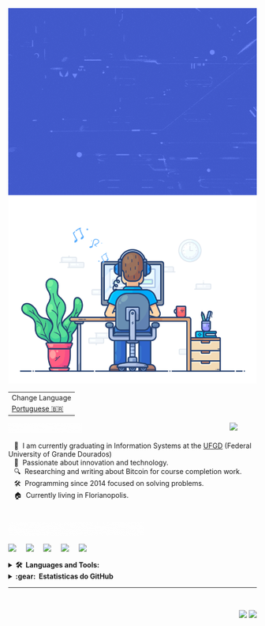 <div align="center">
   <img src="https://github.com/leokazuyukinagatani/leokazuyukinagatani/blob/main/images/hello-coders.gif" href="https://github.com/leokazuyukinagatani" alt="Hello Coders" width="550"/>
   <br> 
   <img src="https://github.com/leokazuyukinagatani/leokazuyukinagatani/blob/main/images/dev-working_rounded.gif" href="https://github.com/leokazuyukinagatani" alt="Coding" width="550"/>
   <br> 
</div>

<table align="right">
   <tr><td>Change Language</td></tr>
   <tr><td><a href="README_pt.md">Portuguese 🇧🇷 </a></td></tr>
</table>

#
<img src="https://media.giphy.com/media/VgCDAzcKvsR6OM0uWg/giphy.gif" width="55" align="right">
<img src="https://github.com/leokazuyukinagatani/leokazuyukinagatani/blob/main/images/about-me.gif" width="150">

&nbsp;&nbsp;&nbsp;🚀 &nbsp;I am currently graduating in Information Systems at the [UFGD](https://portal.ufgd.edu.br/cursos/sistemas_informacao/index) (Federal University of Grande Dourados) \
&nbsp;&nbsp;&nbsp;🌱 &nbsp;Passionate about innovation and technology.\
&nbsp;&nbsp;&nbsp;🔍 &nbsp;Researching and writing about Bitcoin for course completion work.\
&nbsp;&nbsp;&nbsp;🛠 &nbsp;Programming since 2014 focused on solving problems.\
&nbsp;&nbsp;&nbsp;🏠 &nbsp;Currently living in Florianopolis.

#
<img src="https://github.com/leokazuyukinagatani/leokazuyukinagatani/blob/main/images/connect-with-me.gif" width="275">


<p align="left">
    <a href="mailto:leokazuyukinagatani@gmail.com?subject=Olá%20Kazuyuki%20Nagatani"><img src="https://img.shields.io/badge/gmail-%23D14836.svg?&style=for-the-badge&logo=gmail&logoColor=white" /></a>&nbsp;&nbsp;&nbsp;&nbsp;
    <a href="https://www.facebook.com/leokazuyuki.nagatani"><img src="https://img.shields.io/badge/facebook-%233B5998.svg?&style=for-the-badge&logo=facebook&logoColor=white" /></a>&nbsp;&nbsp;&nbsp;&nbsp;
    <a href="https://www.linkedin.com/in/leo-kazuyuki-nagatani-637780165"><img src="https://img.shields.io/badge/linkedin-%230077B5.svg?&style=for-the-badge&logo=linkedin&logoColor=white" /></a>&nbsp;&nbsp;&nbsp;&nbsp;
    <a href="https://www.freecodecamp.org/leokazuyukinagatani"><img src="https://img.shields.io/badge/free%20code%20camp-27273D?style=for-the-badge&logo=freecodecamp&logoColor=white" /></a>&nbsp;&nbsp;&nbsp;&nbsp;
    <a href="https://app.rocketseat.com.br/me/leo-kazuyuki-nagatani-1567323289"><img src="https://img.shields.io/badge/rocketseat-8257e5?style=for-the-badge&logoColor=white" /></a>
</p>

<details>
  <summary><b>🛠️ &nbsp;Languages and Tools: </b></summary>
  <br/>
<p align="left">
  <img src="https://www.vectorlogo.zone/logos/w3_html5/w3_html5-icon.svg" alt="html" height="50"/>
  <img src="https://www.vectorlogo.zone/logos/w3_css/w3_css-icon.svg" alt="css" height="50"/>
  <img src="https://www.vectorlogo.zone/logos/javascript/javascript-icon.svg" alt="javascript" height="50"/>
  <img src="https://www.vectorlogo.zone/logos/mysql/mysql-icon.svg" alt="mysql" height="50"/>
  <img src="https://www.vectorlogo.zone/logos/firebase/firebase-icon.svg" alt="firebase" height="50"/>
  <img src="https://www.vectorlogo.zone/logos/reactjs/reactjs-icon.svg" alt="reactjs" height="50"/>
  <img src="https://www.vectorlogo.zone/logos/getbootstrap/getbootstrap-icon.svg" alt="bootstrap" height="50"/>
  <img src="https://www.vectorlogo.zone/logos/typescriptlang/typescriptlang-icon.svg" alt="typescript" height="50"/>
  <img src="https://www.vectorlogo.zone/logos/vuejs/vuejs-icon.svg" alt="vuejs" height="50"/>
  <img src="https://www.vectorlogo.zone/logos/meteor/meteor-icon.svg" alt="meteor" height="50"/>
  <img src="https://www.vectorlogo.zone/logos/expoio/expoio-icon.svg" alt="expo" height="50"/>
  <img src="https://www.vectorlogo.zone/logos/java/java-icon.svg" alt="java" height="50"/>
  <img src="https://www.vectorlogo.zone/logos/python/python-icon.svg" alt="python" height="50"/>
  <img src="https://www.vectorlogo.zone/logos/nodejs/nodejs-icon.svg" alt="nodejs" height="50"/>
  <img src="https://www.vectorlogo.zone/logos/sass-lang/sass-lang-icon.svg" alt="sass" height="50"/>
  <img src="https://www.vectorlogo.zone/logos/figma/figma-icon.svg" alt="figma" height="50"/>
  <img src="https://www.vectorlogo.zone/logos/git-scm/git-scm-icon.svg" alt="git" height="50"/>
  <img src="https://www.vectorlogo.zone/logos/mongodb/mongodb-icon.svg" alt="mongodb" height="50"/>

</details>



<details>
  <summary><b>:gear: &nbsp;Estatisticas do GitHub</b></summary>
  <br/>
    <p align="center">
        <img height="137px" src="https://github-readme-streak-stats.herokuapp.com/?user=leokazuyukinagatani" />
    </p>
    <p align="center">
        <img height="137px" src="https://github-readme-stats.vercel.app/api?username=leokazuyukinagatani" /> <img height="137px" src="https://github-readme-stats.vercel.app/api/top-langs/?username=leokazuyukinagatani" />
    </p>
</details>

<hr/>
<br/>

<p align="right">
   <img src="https://komarev.com/ghpvc/?username=leokazuyukinagatani&style=plastic&label=Views"/>
   <img src="https://badges.pufler.dev/visits/leokazuyukinagatani/leokazuyukinagatani?color=green&logo=github"/>
</p>


